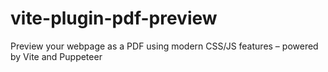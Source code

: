 # vite-plugin-pdf-preview
Preview your webpage as a PDF using modern CSS/JS features – powered by Vite and Puppeteer
